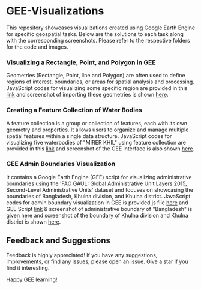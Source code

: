 # GEE-Visualizations
This repository showcases visualizations created using Google Earth Engine for specific geospatial tasks. Below are the solutions to each task along with the corresponding screenshots. Please refer to the respective folders for the code and images. 
### Visualizing a Rectangle, Point, and Polygon in GEE
Geometries (Rectangle, Point, line and Polygon) are often used to define regions of interest, boundaries, or areas for spatial analysis and processing.
JavaScript codes for visualizing some specific region are provided in this [link](https://code.earthengine.google.com/08196fc6b496f9fe47533071e9b20c7a) and screenshot of importing these geometries is shown [here](https://github.com/Escobar-is-there/GEE-Visualizations/blob/main/assignment_8(1).png).
### Creating a Feature Collection of Water Bodies
A feature collection is a group or collection of features, each with its own geometry and properties. It allows users to organize and manage multiple spatial features within a single data structure.
JavaScript codes for visualizing five waterbodies of "MIRER KHIL" using feature collection are provided in this [link](https://code.earthengine.google.com/08196fc6b496f9fe47533071e9b20c7a) and screenshot of the GEE interface is also shown [here](https://github.com/Escobar-is-there/GEE-Visualizations/blob/main/assignment_8(2).png).
### GEE Admin Boundaries Visualization
It contains a Google Earth Engine (GEE) script for visualizing administrative boundaries using the 'FAO GAUL: Global Administrative Unit Layers 2015, Second-Level Administrative Units' dataset and focuses on showcasing the boundaries of Bangladesh, Khulna division, and Khulna district.
JavaScript codes for admin boundary visualization in GEE is provided js file [here](https://github.com/Escobar-is-there/GEE-Visualizations/blob/main/Bgd_Boundary.js) and GEE Script [link](https://code.earthengine.google.com/08196fc6b496f9fe47533071e9b20c7a) & screenshot of administrative boundary of "Bangladesh" is given [here](https://github.com/Escobar-is-there/GEE-Visualizations/blob/main/Bangladesh_Boundary.png) and screenshot of the boundary of Khulna
 division and Khulna district is shown [here](https://github.com/Escobar-is-there/GEE-Visualizations/blob/main/Khulna.png).
## Feedback and Suggestions
Feedback is highly appreciated! If you have any suggestions, improvements, or find any issues, please open an issue. Give a star if you find it interesting.

Happy GEE learning!
